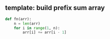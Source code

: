## template: build prefix sum array

```python
def fn(arr):
    n = len(arr)
    for i in range(1, n):
        arr[i] += arr[i - 1]
```